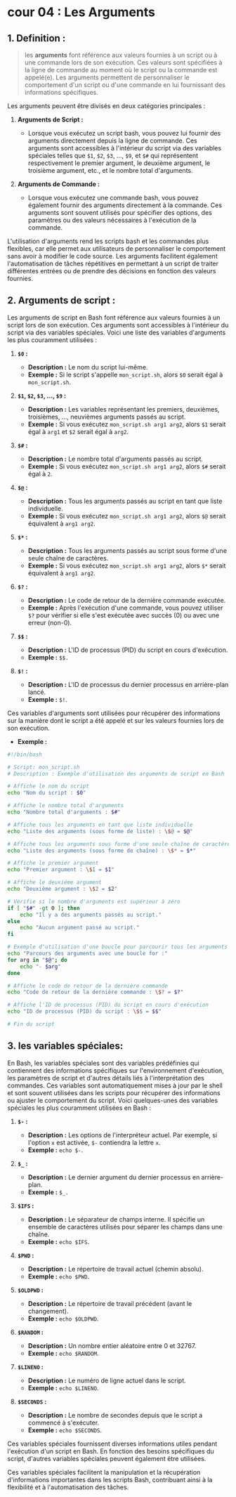 # cour 04 : Les Arguments 


## 1. Definition :

>les **arguments** font référence aux valeurs fournies à un script ou à une commande lors de son exécution. Ces valeurs sont spécifiées à la ligne de commande au moment où le script ou la commande est appelé(e). Les arguments permettent de personnaliser le comportement d'un script ou d'une commande en lui fournissant des informations spécifiques.

Les arguments peuvent être divisés en deux catégories principales :

1. **Arguments de Script :**
   - Lorsque vous exécutez un script bash, vous pouvez lui fournir des arguments directement depuis la ligne de commande. Ces arguments sont accessibles à l'intérieur du script via des variables spéciales telles que `$1`, `$2`, `$3`, ..., `$9`, et `$#` qui représentent respectivement le premier argument, le deuxième argument, le troisième argument, etc., et le nombre total d'arguments.

2. **Arguments de Commande :**
   - Lorsque vous exécutez une commande bash, vous pouvez également fournir des arguments directement à la commande. Ces arguments sont souvent utilisés pour spécifier des options, des paramètres ou des valeurs nécessaires à l'exécution de la commande.

L'utilisation d'arguments rend les scripts bash et les commandes plus flexibles, car elle permet aux utilisateurs de personnaliser le comportement sans avoir à modifier le code source. Les arguments facilitent également l'automatisation de tâches répétitives en permettant à un script de traiter différentes entrées ou de prendre des décisions en fonction des valeurs fournies. 

## 2. **Arguments de script :**

Les arguments de script en Bash font référence aux valeurs fournies à un script lors de son exécution. Ces arguments sont accessibles à l'intérieur du script via des variables spéciales. Voici une liste des variables d'arguments les plus couramment utilisées :

1. **`$0` :**
   - **Description :** Le nom du script lui-même.
   - **Exemple :** Si le script s'appelle `mon_script.sh`, alors `$0` serait égal à `mon_script.sh`.

2. **`$1`, `$2`, `$3`, ..., `$9` :**
   - **Description :** Les variables représentant les premiers, deuxièmes, troisièmes, ..., neuvièmes arguments passés au script.
   - **Exemple :** Si vous exécutez `mon_script.sh arg1 arg2`, alors `$1` serait égal à `arg1` et `$2` serait égal à `arg2`.

3. **`$#` :**
   - **Description :** Le nombre total d'arguments passés au script.
   - **Exemple :** Si vous exécutez `mon_script.sh arg1 arg2`, alors `$#` serait égal à `2`.

4. **`$@` :**
   - **Description :** Tous les arguments passés au script en tant que liste individuelle.
   - **Exemple :** Si vous exécutez `mon_script.sh arg1 arg2`, alors `$@` serait équivalent à `arg1 arg2`.

5. **`$*` :**
   - **Description :** Tous les arguments passés au script sous forme d'une seule chaîne de caractères.
   - **Exemple :** Si vous exécutez `mon_script.sh arg1 arg2`, alors `$*` serait équivalent à `arg1 arg2`.

6. **`$?` :**
   - **Description :** Le code de retour de la dernière commande exécutée.
   - **Exemple :** Après l'exécution d'une commande, vous pouvez utiliser `$?` pour vérifier si elle s'est exécutée avec succès (0) ou avec une erreur (non-0).

7. **`$$` :**
   - **Description :** L'ID de processus (PID) du script en cours d'exécution.
   - **Exemple :** `$$.`

8. **`$!` :**
   - **Description :** L'ID de processus du dernier processus en arrière-plan lancé.
   - **Exemple :** `$!`.

Ces variables d'arguments sont utilisées pour récupérer des informations sur la manière dont le script a été appelé et sur les valeurs fournies lors de son exécution.


- **Exemple :**

```bash
#!/bin/bash

# Script: mon_script.sh
# Description : Exemple d'utilisation des arguments de script en Bash

# Affiche le nom du script
echo "Nom du script : $0"

# Affiche le nombre total d'arguments
echo "Nombre total d'arguments : $#"

# Affiche tous les arguments en tant que liste individuelle
echo "Liste des arguments (sous forme de liste) : \$@ = $@"

# Affiche tous les arguments sous forme d'une seule chaîne de caractères
echo "Liste des arguments (sous forme de chaîne) : \$* = $*"

# Affiche le premier argument
echo "Premier argument : \$1 = $1"

# Affiche le deuxième argument
echo "Deuxième argument : \$2 = $2"

# Vérifie si le nombre d'arguments est supérieur à zéro
if [ "$#" -gt 0 ]; then
    echo "Il y a des arguments passés au script."
else
    echo "Aucun argument passé au script."
fi

# Exemple d'utilisation d'une boucle pour parcourir tous les arguments
echo "Parcours des arguments avec une boucle for :"
for arg in "$@"; do
    echo "- $arg"
done

# Affiche le code de retour de la dernière commande
echo "Code de retour de la dernière commande : \$? = $?"

# Affiche l'ID de processus (PID) du script en cours d'exécution
echo "ID de processus (PID) du script : \$$ = $$"

# Fin du script


```


## 3. **les variables spéciales:**

En Bash, les variables spéciales sont des variables prédéfinies qui contiennent des informations spécifiques sur l'environnement d'exécution, les paramètres de script et d'autres détails liés à l'interprétation des commandes. Ces variables sont automatiquement mises à jour par le shell et sont souvent utilisées dans les scripts pour récupérer des informations ou ajuster le comportement du script. Voici quelques-unes des variables spéciales les plus couramment utilisées en Bash :



1. **`$-` :**
   - **Description :** Les options de l'interpréteur actuel. Par exemple, si l'option `x` est activée, `$-` contiendra la lettre `x`.
   - **Exemple :** `echo $-`.

2. **`$_` :**
   - **Description :** Le dernier argument du dernier processus en arrière-plan.
   - **Exemple :** `$_.`

3. **`$IFS` :**
   - **Description :** Le séparateur de champs interne. Il spécifie un ensemble de caractères utilisés pour séparer les champs dans une chaîne.
   - **Exemple :** `echo $IFS`.

4. **`$PWD` :**
   - **Description :** Le répertoire de travail actuel (chemin absolu).
   - **Exemple :** `echo $PWD`.

5. **`$OLDPWD` :**
   - **Description :** Le répertoire de travail précédent (avant le changement).
   - **Exemple :** `echo $OLDPWD`.

6. **`$RANDOM` :**
   - **Description :** Un nombre entier aléatoire entre 0 et 32767.
   - **Exemple :** `echo $RANDOM`.

7. **`$LINENO` :**
   - **Description :** Le numéro de ligne actuel dans le script.
   - **Exemple :** `echo $LINENO`.

9. **`$SECONDS` :**
   - **Description :** Le nombre de secondes depuis que le script a commencé à s'exécuter.
   - **Exemple :** `echo $SECONDS`.

Ces variables spéciales fournissent diverses informations utiles pendant l'exécution d'un script en Bash. En fonction des besoins spécifiques du script, d'autres variables spéciales peuvent également être utilisées.

Ces variables spéciales facilitent la manipulation et la récupération d'informations importantes dans les scripts Bash, contribuant ainsi à la flexibilité et à l'automatisation des tâches.




